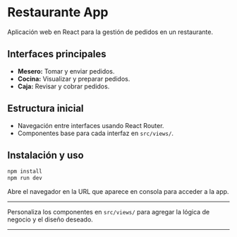 # Restaurante App

Aplicación web en React para la gestión de pedidos en un restaurante.

## Interfaces principales
- **Mesero:** Tomar y enviar pedidos.
- **Cocina:** Visualizar y preparar pedidos.
- **Caja:** Revisar y cobrar pedidos.

## Estructura inicial
- Navegación entre interfaces usando React Router.
- Componentes base para cada interfaz en `src/views/`.

## Instalación y uso

```bash
npm install
npm run dev
```

Abre el navegador en la URL que aparece en consola para acceder a la app.

---

Personaliza los componentes en `src/views/` para agregar la lógica de negocio y el diseño deseado.

---
